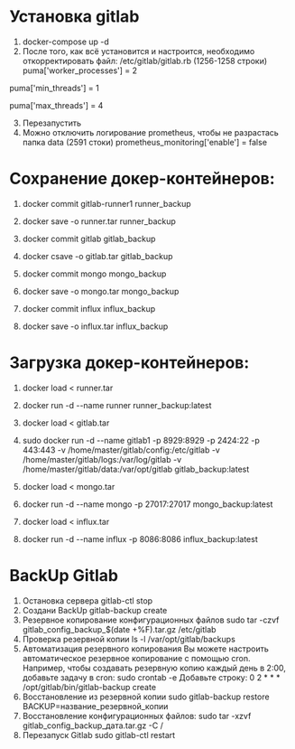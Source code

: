 # Установка gitlab
1. docker-compose up -d
2. После того, как всё установится и настроится, необходимо откорректировать файл: /etc/gitlab/gitlab.rb
(1256-1258 строки)   
puma['worker_processes'] = 2

puma['min_threads'] = 1

puma['max_threads'] = 4

3. Перезапустить
4. Можно отключить логирование prometheus, чтобы не разрастась папка data
(2591 стоки)
   prometheus_monitoring['enable'] = false


# Сохранение докер-контейнеров:
1. docker commit gitlab-runner1 runner_backup
2. docker save -o runner.tar runner_backup
   
4. docker commit gitlab gitlab_backup
5. docker csave -o gitlab.tar gitlab_backup
   
7. docker commit mongo mongo_backup
8. docker save -o mongo.tar mongo_backup

9. docker commit influx influx_backup
10. docker save -o influx.tar influx_backup

# Загрузка докер-контейнеров:
1. docker load < runner.tar
2. docker run -d --name runner runner_backup:latest
   
3. docker load < gitlab.tar
4. sudo docker run -d --name gitlab1 -p 8929:8929 -p 2424:22 -p 443:443 -v /home/master/gitlab/config:/etc/gitlab -v /home/master/gitlab/logs:/var/log/gitlab -v /home/master/gitlab/data:/var/opt/gitlab gitlab_backup:latest

5. docker load < mongo.tar
6. docker run -d --name mongo -p 27017:27017 mongo_backup:latest   

7. docker load < influx.tar
8. docker run -d --name influx -p 8086:8086 influx_backup:latest

# BackUp Gitlab
1. Остановка сервера
   gitlab-ctl stop
2. Создани BackUp
   gitlab-backup create
3. Резервное копирование конфигурационных файлов
   sudo tar -czvf gitlab_config_backup_$(date +%F).tar.gz /etc/gitlab
4. Проверка резервной копии
   ls -l /var/opt/gitlab/backups
5. Автоматизация резервного копирования
   Вы можете настроить автоматическое резервное копирование с помощью cron. Например, чтобы создавать резервную    копию каждый день в 2:00, добавьте задачу в cron:
   sudo crontab -e
   Добавьте строку:
   0 2 * * * /opt/gitlab/bin/gitlab-backup create
6. Восстановление из резервной копии
   sudo gitlab-backup restore BACKUP=название_резервной_копии
7. Восстановление конфигурационных файлов:
   sudo tar -xzvf gitlab_config_backup_дата.tar.gz -C /
8. Перезапуск Gitlab
   sudo gitlab-ctl restart
